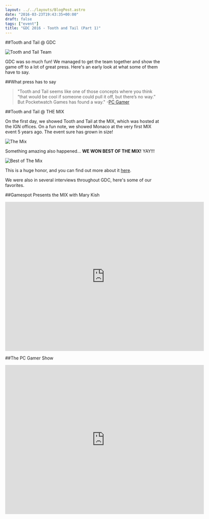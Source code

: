 ```yaml
---
layout: ../../layouts/BlogPost.astro
date: "2016-03-23T19:43:35+00:00"
draft: false
tags: ["event"]
title: "GDC 2016 - Tooth and Tail (Part 1)"
---
```


##Tooth and Tail @ GDC

![Tooth and Tail Team](http://i.imgur.com/5x8tMeD.jpg "Tooth and Tail Team")

GDC was so much fun! We managed to get the team together and show the game off to a lot of great press. Here's an early look at what some of them have to say.

##What press has to say

> "Tooth and Tail seems like one of those concepts where you think “that would be cool if someone could pull it off, but there’s no way.” But Pocketwatch Games has found a way." -[PC Gamer](http://www.pcgamer.com/this-weeks-highs-and-lows-in-pc-gaming_march18_2016/ "Highs and Lows in PC Gaming")

##Tooth and Tail @ THE MIX

On the first day, we showed Tooth and Tail at the MIX, which was hosted at the IGN offices. On a fun note, we showed Monaco at the very first MIX event 5 years ago. The event sure has grown in size!

![The Mix](http://i.imgur.com/1Fr0tHj.jpg "The Mix")

Something amazing also happened... **WE WON BEST OF THE MIX!** YAY!!!

![Best of The Mix](http://i.imgur.com/39b0mxY.png "Best of The Mix")

This is a huge honor, and you can find out more about it [here](http://www.mediaindieexchange.com/best-of-the-mix-from-5th-anniversary-showcase/ "Best of The MIX").

We were also in several interviews throughout GDC, here's some of our favorites.

##Gamespot Presents the MIX with Mary Kish

<div class="vid-box">
<iframe width="640" height="480" src="https://www.youtube.com/embed/wshhLTwHmUE" frameborder="0" allowfullscreen></iframe>
</div>

##The PC Gamer Show

<div class="vid-box">
<iframe width="640" height="480" src="https://www.youtube.com/embed/y41iPSnwDw0" frameborder="0" allowfullscreen></iframe>
</div>
